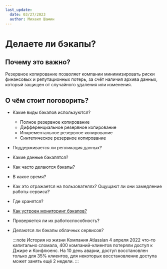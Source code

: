 ```yaml
---
last_update:
  date: 03/27/2023
  author: Михаил Шамин
---
```

# Делаете ли бэкапы?

## Почему это важно?
Резервное копирование позволяет компании минимизировать риски финансовых и репутационных потерь, за счёт наличия архива данных, который защищен от случайного удаления или изменения.

## О чём стоит поговорить?
- Какие виды бэкапов используются?
  - Полное резервное копирование
  - Дифференциальное резервное копирование
  - Инкрементальное резервное копирование
  - Синтетическое резервное копирование
- Поддерживается ли репликация данных?
- Какие данные бэкапятся?
- Как часто делаются бэкапы?
- В какое время?
- Как это отражается на пользователях? Ощущают ли они замедление работы сервиса? 
- Где хранятся?
- [Как устроен мониторинг бэкапов?](../develop/backupMonitoring.md)
- Проверяется ли их работоспособность?
- Делаются ли бэкапы облачных сервисов?

  :::note История из жизни
  Компания Atlassian 4 апреля 2022 что-то капитально сломала, 400 компаний-клиентов потеряли доступ к Джире и Конфлюенс. На 10 день аварии, доступ восстановлен только для 35% клиентов, для некоторых восстановление доступа может занять ещё 2 недели.
  :::